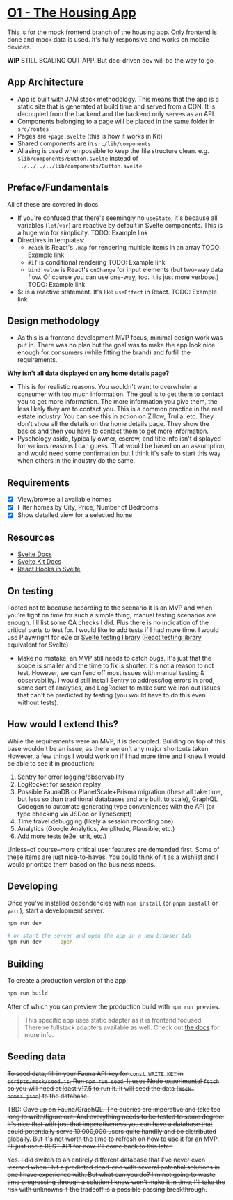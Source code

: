 # [O1 - The Housing App](https://o1homes.netlify.app/)

This is for the mock frontend branch of the housing app. Only frontend is done and mock data is used. It's fully responsive and works on mobile devices.

**WIP** STILL SCALING OUT APP. But doc-driven dev will be the way to go

## App Architecture

- App is built with JAM stack methodology. This means that the app is a static site that is generated at build time and served from a CDN. It is decoupled from the backend and the backend only serves as an API.
- Components belonging to a page will be placed in the same folder in `src/routes`
- Pages are `+page.svelte` (this is how it works in Kit)
- Shared components are in `src/lib/components`
- Aliasing is used when possible to keep the file structure clean. e.g. `$lib/components/Button.svelte` instead of `../../../../lib/components/Button.svelte`

## Preface/Fundamentals

All of these are covered in docs.

- If you're confused that there's seemingly no `useState`, it's because all variables (`let`/`var`) are reactive by default in Svelte components. This is a huge win for simplicity. TODO: Example link
- Directives in templates:
  - `#each` is React's `.map` for rendering multiple items in an array TODO: Example link
  - `#if` is conditional rendering TODO: Example link
  - `bind:value` is React's `onChange` for input elements (but two-way data flow. Of course you can use one-way, too. It is just more verbose.) TODO: Example link
- $: is a reactive statement. It's like `useEffect` in React. TODO: Example link

## Design methodology

- As this is a frontend development MVP focus, minimal design work was put in. There was no plan but the goal was to make the app look nice enough for consumers (while fitting the brand) and fulfill the requirements.

**Why isn't all data displayed on any home details page?**

- This is for realistic reasons. You wouldn't want to overwhelm a consumer with too much information. The goal is to get them to contact you to get more information. The more information you give them, the less likely they are to contact you. This is a common practice in the real estate industry. You can see this in action on Zillow, Trulia, etc. They don't show all the details on the home details page. They show the basics and then you have to contact them to get more information.
- Pyschology aside, typically owner, escrow, and title info isn't displayed for various reasons I can guess. That would be based on an assumption, and would need some confirmation but I think it's safe to start this way when others in the industry do the same.

## Requirements

- [x] View/browse all available homes
- [x] Filter homes by City, Price, Number of Bedrooms
- [x] Show detailed view for a selected home

## Resources

- [Svelte Docs](https://svelte.dev/docs)
- [Svelte Kit Docs](https://kit.svelte.dev/docs)
- [React Hooks in Svelte](https://github.com/joshnuss/react-hooks-in-svelte)

## On testing

I opted not to because according to the scenario it is an MVP and when you're tight on time for such a simple thing, manual testing scenarios are enough. I'll list some QA checks I did. Plus there is no indication of the critical parts to test for. I would like to add tests if I had more time. I would use Playwright for e2e or [Svelte testing library](https://testing-library.com/docs/svelte-testing-library/intro/) ([React testing library](https://testing-library.com/docs/react-testing-library/intro/) equivalent for Svelte)

- Make no mistake, an MVP still needs to catch bugs. It's just that the scope is smaller and the time to fix is shorter. It's not a reason to not test. However, we can fend off most issues with manual testing & observability. I would still install Sentry to address/log errors in prod, some sort of analytics, and LogRocket to make sure we iron out issues that can't be predicted by testing (you would have to do this even without tests).

## How would I extend this?

While the requirements were an MVP, it is decoupled. Building on top of this base wouldn't be an issue, as there weren't any major shortcuts taken. However, a few things I would work on if I had more time and I knew I would be able to see it in production:

1. Sentry for error logging/observability
2. LogRocket for session replay
3. Possible FaunaDB or PlanetScale+Prisma migration (these all take time, but less so than traditional databases and are built to scale), GraphQL Codegen to automate generating type conveniences with the API (or type checking via JSDoc or TypeScript)
4. Time travel debugging (likely a session recording one)
5. Analytics (Google Analytics, Amplitude, Plausible, etc.)
6. Add more tests (e2e, unit, etc.)

Unless–of course–more critical user features are demanded first. Some of these items are just nice-to-haves. You could think of it as a wishlist and I would prioritize them based on the business needs.

## Developing

Once you've installed dependencies with `npm install` (or `pnpm install` or `yarn`), start a development server:

```bash
npm run dev

# or start the server and open the app in a new browser tab
npm run dev -- --open
```

## Building

To create a production version of the app:

```bash
npm run build
```

After of which you can preview the production build with `npm run preview`.

> This specific app uses static adapter as it is frontend focused. There're fullstack adapters available as well. Check out [the docs](https://kit.svelte.dev/docs/adapters) for more info.

## Seeding data

~~To seed data, fill in your Fauna API key for `const WRITE_KEY` in `scripts/mock/seed.js`. Run `npm run seed`. It uses Node experimental `fetch` so you will need at least v17.5 to run it. It will seed the data (`mock-homes.json`) to the database.~~

TBD: ~~Gave up on Fauna/GraphQL. The queries are imperative and take too long to write/figure out. And everything needs to be tested to some degree. It's nice that with just that imperativeness you can have a database that could potentially serve 10,000,000 users quite handily and be distributed globally. But it's not worth the time to refresh on how to use it for an MVP. I'll just use a REST API for now. I'll come back to this later.~~

~~Yes. I did switch to an entirely different database that I've never even learned when I hit a predicted dead-end with several potential solutions in one I have experience with. But what can you do? I'm not going to waste time progressing through a solution I know won't make it in time, I'll take the risk with unknowns if the tradeoff is a possible passing breakthrough.~~
